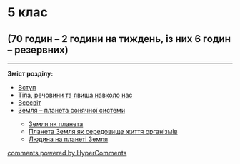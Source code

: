 <div id="hypercomments_widget" class="js-hypercomments-widget invisible"></div>

# 5 клас

## (70 годин – 2 години на тиждень, із них 6 годин – резервних)

<hr>
<p><b>Зміст розділу:</b></p>
<ul type="disc">
<li><a href="https://naturemon5.ed-era.com/1/vstup.html">Вступ</a></li>
<li><a href="https://naturemon5.ed-era.com/1/tila_reckovyvy_ta_yavycsha_navkolo_nas.html">Тіла, речовини та явища навколо нас</a></li>
<li><a href="https://naturemon5.ed-era.com/1/vsesvyt.html">Всесвіт</a></li>
<li><a href="https://naturemon5.ed-era.com/1/zemlya_planeta_sonyachnoyi_systemy.html">Земля – планета сонячної системи</a></li>
<ul type="circle">
<li><a href="https://naturemon5.ed-era.com/1/zemlya_yak_planeta.html">Земля як планета</a></li>
<li><a href="https://naturemon5.ed-era.com/1/planeta_zemlya_yak_seredovyskhe_zhyttya_organyzmyv.html">Планета Земля як середовище життя організмів</a></li>
<li><a href="https://naturemon5.ed-era.com/1/lydina_na_planety_zemlya.html">Людина на планеті Земля</a></li>
</ul>
</ul>

<div class="js-hypercomments-container">
<a href="http://hypercomments.com" class="hc-link" title="comments widget">comments powered by HyperComments</a>
</div>